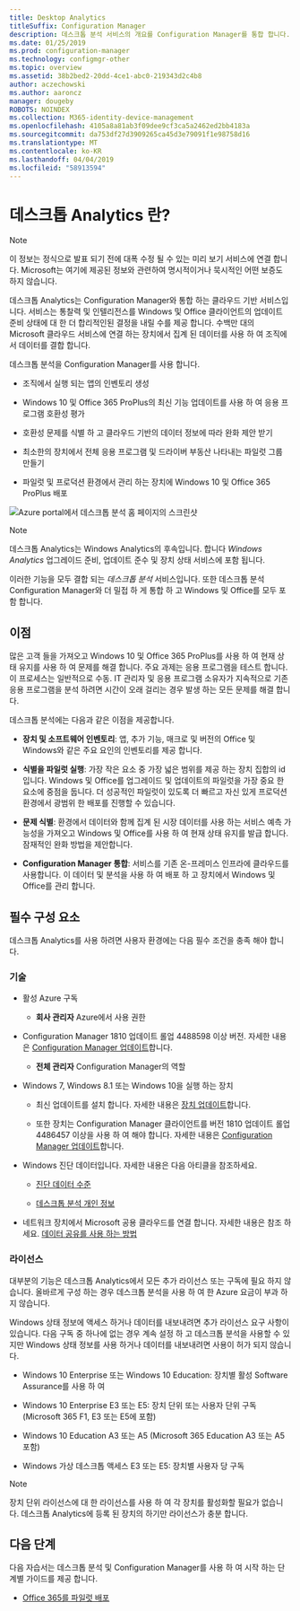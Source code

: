```yaml
---
title: Desktop Analytics
titleSuffix: Configuration Manager
description: 데스크톱 분석 서비스의 개요를 Configuration Manager를 통합 합니다.
ms.date: 01/25/2019
ms.prod: configuration-manager
ms.technology: configmgr-other
ms.topic: overview
ms.assetid: 38b2bed2-20dd-4ce1-abc0-219343d2c4b8
author: aczechowski
ms.author: aaroncz
manager: dougeby
ROBOTS: NOINDEX
ms.collection: M365-identity-device-management
ms.openlocfilehash: 4105a8a81ab3f09dee9cf3ca5a2462ed2bb4183a
ms.sourcegitcommit: da753df27d3909265ca45d3e79091f1e98758d16
ms.translationtype: MT
ms.contentlocale: ko-KR
ms.lasthandoff: 04/04/2019
ms.locfileid: "58913594"
---
```

# <a name="what-is-desktop-analytics"></a>데스크톱 Analytics 란?

> [!Note]  
> 이 정보는 정식으로 발표 되기 전에 대폭 수정 될 수 있는 미리 보기 서비스에 연결 합니다. Microsoft는 여기에 제공된 정보와 관련하여 명시적이거나 묵시적인 어떤 보증도 하지 않습니다.  

데스크톱 Analytics는 Configuration Manager와 통합 하는 클라우드 기반 서비스입니다. 서비스는 통찰력 및 인텔리전스를 Windows 및 Office 클라이언트의 업데이트 준비 상태에 대 한 더 합리적인된 결정을 내릴 수를 제공 합니다. 수백만 대의 Microsoft 클라우드 서비스에 연결 하는 장치에서 집계 된 데이터를 사용 하 여 조직에서 데이터를 결합 합니다. 

데스크톱 분석을 Configuration Manager를 사용 합니다.  

- 조직에서 실행 되는 앱의 인벤토리 생성  

- Windows 10 및 Office 365 ProPlus의 최신 기능 업데이트를 사용 하 여 응용 프로그램 호환성 평가  

- 호환성 문제를 식별 하 고 클라우드 기반의 데이터 정보에 따라 완화 제안 받기  

- 최소한의 장치에서 전체 응용 프로그램 및 드라이버 부동산 나타내는 파일럿 그룹 만들기  

- 파일럿 및 프로덕션 환경에서 관리 하는 장치에 Windows 10 및 Office 365 ProPlus 배포  

![Azure portal에서 데스크톱 분석 홈 페이지의 스크린샷](media/portal-home.png)

> [!Note]  
> 데스크톱 Analytics는 Windows Analytics의 후속입니다. 합니다 *Windows Analytics* 업그레이드 준비, 업데이트 준수 및 장치 상태 서비스에 포함 됩니다. 
> 
> 이러한 기능을 모두 결합 되는 *데스크톱 분석* 서비스입니다. 또한 데스크톱 분석 Configuration Manager와 더 밀접 하 게 통합 하 고 Windows 및 Office를 모두 포함 합니다. 



## <a name="benefits"></a>이점

많은 고객 들을 가져오고 Windows 10 및 Office 365 ProPlus를 사용 하 여 현재 상태 유지를 사용 하 여 문제를 해결 합니다. 주요 과제는 응용 프로그램을 테스트 합니다. 이 프로세스는 일반적으로 수동. IT 관리자 및 응용 프로그램 소유자가 지속적으로 기존 응용 프로그램을 분석 하려면 시간이 오래 걸리는 경우 발생 하는 모든 문제를 해결 합니다. 

데스크톱 분석에는 다음과 같은 이점을 제공합니다.

- **장치 및 소프트웨어 인벤토리**: 앱, 추가 기능, 매크로 및 버전의 Office 및 Windows와 같은 주요 요인의 인벤토리를 제공 합니다.  

- **식별을 파일럿 실행**: 가장 작은 요소 중 가장 넓은 범위를 제공 하는 장치 집합의 id입니다. Windows 및 Office를 업그레이드 및 업데이트의 파일럿을 가장 중요 한 요소에 중점을 둡니다. 더 성공적인 파일럿이 있도록 더 빠르고 자신 있게 프로덕션 환경에서 광범위 한 배포를 진행할 수 있습니다.  

- **문제 식별**: 환경에서 데이터와 함께 집계 된 시장 데이터를 사용 하는 서비스 예측 가능성을 가져오고 Windows 및 Office를 사용 하 여 현재 상태 유지를 발급 합니다. 잠재적인 완화 방법을 제안합니다.  

- **Configuration Manager 통합**: 서비스를 기존 온-프레미스 인프라에 클라우드를 사용합니다. 이 데이터 및 분석을 사용 하 여 배포 하 고 장치에서 Windows 및 Office를 관리 합니다.  



## <a name="prerequisites"></a>필수 구성 요소

데스크톱 Analytics를 사용 하려면 사용자 환경에는 다음 필수 조건을 충족 해야 합니다. 


### <a name="technical"></a>기술

- 활성 Azure 구독  

    - **회사 관리자** Azure에서 사용 권한  

- Configuration Manager 1810 업데이트 롤업 4488598 이상 버전. 자세한 내용은 [Configuration Manager 업데이트](/sccm/desktop-analytics/connect-configmgr#bkmk_hotfix)합니다.  

    - **전체 관리자** Configuration Manager의 역할  

- Windows 7, Windows 8.1 또는 Windows 10을 실행 하는 장치  

    - 최신 업데이트를 설치 합니다. 자세한 내용은 [장치 업데이트](/sccm/desktop-analytics/enroll-devices#update-devices)합니다.  

    - 또한 장치는 Configuration Manager 클라이언트를 버전 1810 업데이트 롤업 4486457 이상을 사용 하 여 해야 합니다. 자세한 내용은 [Configuration Manager 업데이트](/sccm/desktop-analytics/connect-configmgr#bkmk_hotfix)합니다.  

- Windows 진단 데이터입니다. 자세한 내용은 다음 아티클을 참조하세요.  

    - [진단 데이터 수준](/sccm/desktop-analytics/enable-data-sharing#diagnostic-data-levels)  

    - [데스크톱 분석 개인 정보](/sccm/desktop-analytics/privacy)  

- 네트워크 장치에서 Microsoft 공용 클라우드를 연결 합니다. 자세한 내용은 참조 하세요. [데이터 공유를 사용 하는 방법](/sccm/desktop-analytics/enable-data-sharing)  


### <a name="licensing"></a>라이선스

대부분의 기능은 데스크톱 Analytics에서 모든 추가 라이선스 또는 구독에 필요 하지 않습니다. 올바르게 구성 하는 경우 데스크톱 분석을 사용 하 여 한 Azure 요금이 부과 하지 않습니다. 

Windows 상태 정보에 액세스 하거나 데이터를 내보내려면 추가 라이선스 요구 사항이 있습니다. 다음 구독 중 하나에 없는 경우 계속 설정 하 고 데스크톱 분석을 사용할 수 있지만 Windows 상태 정보를 사용 하거나 데이터를 내보내려면 사용이 허가 되지 않습니다.

- Windows 10 Enterprise 또는 Windows 10 Education: 장치별 활성 Software Assurance를 사용 하 여  

- Windows 10 Enterprise E3 또는 E5: 장치 단위 또는 사용자 단위 구독 (Microsoft 365 F1, E3 또는 E5에 포함)  

- Windows 10 Education A3 또는 A5 (Microsoft 365 Education A3 또는 A5 포함)  

- Windows 가상 데스크톱 액세스 E3 또는 E5: 장치별 사용자 당 구독  

> [!Note]  
> 장치 단위 라이선스에 대 한 라이선스를 사용 하 여 각 장치를 활성화할 필요가 없습니다. 데스크톱 Analytics에 등록 된 장치의 하기만 라이선스가 충분 합니다.  


<!-- 
## Top task
> *Optional*  
> *An effective way to structure your overview article is to create an H2 for the top customer tasks and describe how the product/service helps customers with that task.*  
> *Create a new H2 for each task you list.*  
 -->



## <a name="next-steps"></a>다음 단계

다음 자습서는 데스크톱 분석 및 Configuration Manager를 사용 하 여 시작 하는 단계별 가이드를 제공 합니다.  

- [Office 365를 파일럿 배포](/sccm/desktop-analytics/tutorial-office-365)  

<!-- for future
- [Deploy Windows 10 to a pilot](/sccm/desktop-analytics/tutorial-windows)  
-->
